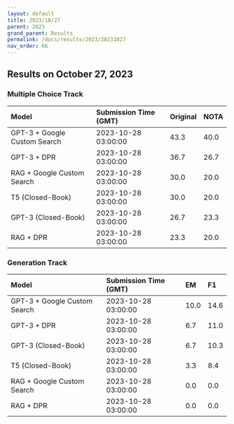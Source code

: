 ```yaml
---
layout: default
title: 2023/10/27
parent: 2023
grand_parent: Results
permalink: /docs/results/2023/20231027
nav_order: 66
---
```


## Results on October 27, 2023

### Multiple Choice Track

| Model        | Submission Time (GMT) | Original | NOTA | 
|:-------------|:---------|:---------|:-----|
|GPT-3 + Google Custom Search|2023-10-28 03:00:00|43.3|40.0|
|GPT-3 + DPR|2023-10-28 03:00:00|36.7|26.7|
|RAG + Google Custom Search|2023-10-28 03:00:00|30.0|20.0|
|T5 (Closed-Book)|2023-10-28 03:00:00|30.0|20.0|
|GPT-3 (Closed-Book)|2023-10-28 03:00:00|26.7|23.3|
|RAG + DPR|2023-10-28 03:00:00|23.3|20.0|



### Generation Track

| Model        | Submission Time (GMT) | EM | F1 | 
|:-------------|:---------|:---------|:-----|
|GPT-3 + Google Custom Search|2023-10-28 03:00:00|10.0|14.6|
|GPT-3 + DPR|2023-10-28 03:00:00|6.7|11.0|
|GPT-3 (Closed-Book)|2023-10-28 03:00:00|6.7|10.3|
|T5 (Closed-Book)|2023-10-28 03:00:00|3.3|8.4|
|RAG + Google Custom Search|2023-10-28 03:00:00|0.0|0.0|
|RAG + DPR|2023-10-28 03:00:00|0.0|0.0|

